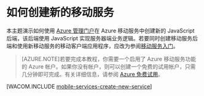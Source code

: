 <properties pageTitle="如何创建新的移动服务" metaKeywords="" description="按照本教程进行操作，创建使用 Azure 移动服务的新服务。" metaCanonical="" services="mobile-services" documentationCenter="Mobile" title="How to create a new mobile service" authors="glenga" solutions="" manager="dwrede" editor="" />

<tags 
wacn.date="04/11/2015"
ms.service="mobile-services" ms.workload="mobile" ms.tgt_pltfrm="mobile-multiple" ms.devlang="multiple" ms.topic="article" ms.date="11/21/2014" ms.author="glenga" />

# 如何创建新的移动服务

本主题演示如何使用 [Azure 管理门户][Management Portal]在 Azure 移动服务中创建新的 JavaScript 后端，该后端使用 JavaScript 实现服务器端业务逻辑。若要同时创建移动服务后端和使用新移动服务的移动客户端应用程序，应改为参阅[移动服务入门]。

>[AZURE.NOTE]若要完成本教程，你需要一个启用了 Azure 移动服务功能的 Azure 帐户。如果你没有帐户，则可以创建一个免费的试用帐户，只需几分钟即可完成。有关详细信息，请参阅 <a href="/zh-cn/pricing/1rmb-trial/?WT.mc_id=A30A4DDE2&amp;returnurl=%2Fzh-cn%2Fdocumentation%2Farticles%2Fmobile-services-how-to-create-new-service%2F" target="_blank">Azure 免费试用</a>。 

[WACOM.INCLUDE [mobile-services-create-new-service](../includes/mobile-services-create-new-service.md)]



<!-- Anchors. -->


<!-- Images. -->


<!-- URLs. -->
[移动服务入门]: /zh-cn/documentation/articles/mobile-services-javascript-backend-phonegap-get-started/
[Visual Studio 2012 Express for Windows Phone]: https://go.microsoft.com/fwLink/p/?LinkID=268374
[移动服务 SDK]: https://go.microsoft.com/fwLink/p/?LinkID=268375

[Management Portal]: https://manage.windowsazure.cn/
[.NET 后端版本]: /zh-cn/documentation/articles/mobile-services-dotnet-backend-windows-phone-get-started
